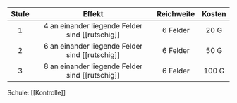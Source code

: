 | **Stufe** |                   **Effekt**                    | **Reichweite** | **Kosten** |
| :-------: | :---------------------------------------------: | :------------: | :--------: |
|     1     | 4 an einander liegende Felder sind [[rutschig]] |    6 Felder    |    20 G    |
|     2     | 6 an einander liegende Felder sind [[rutschig]] |    6 Felder    |    50 G    |
|     3     | 8 an einander liegende Felder sind [[rutschig]] |    6 Felder    |   100 G    |
Schule: [[Kontrolle]]